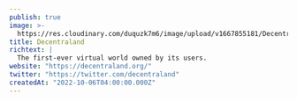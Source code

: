 ```yaml
---
publish: true
image: >-
  https://res.cloudinary.com/duquzk7m6/image/upload/v1667855181/Decentraland_logo_djisil.jpg
title: Decentraland
richtext: |
  The first-ever virtual world owned by its users.
website: "https://decentraland.org/"
twitter: "https://twitter.com/decentraland"
createdAt: "2022-10-06T04:00:00.000Z"
---
```

